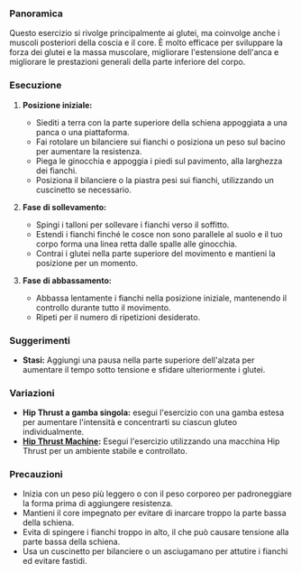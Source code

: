 ### Panoramica
Questo esercizio si rivolge principalmente ai glutei, ma coinvolge anche i muscoli posteriori della coscia e il core. È molto efficace per sviluppare la forza dei glutei e la massa muscolare, migliorare l'estensione dell'anca e migliorare le prestazioni generali della parte inferiore del corpo.

### Esecuzione
1. **Posizione iniziale:**
   - Siediti a terra con la parte superiore della schiena appoggiata a una panca o una piattaforma.
   - Fai rotolare un bilanciere sui fianchi o posiziona un peso sul bacino per aumentare la resistenza.
   - Piega le ginocchia e appoggia i piedi sul pavimento, alla larghezza dei fianchi.
   - Posiziona il bilanciere o la piastra pesi sui fianchi, utilizzando un cuscinetto se necessario.

2. **Fase di sollevamento:**
   - Spingi i talloni per sollevare i fianchi verso il soffitto.
   - Estendi i fianchi finché le cosce non sono parallele al suolo e il tuo corpo forma una linea retta dalle spalle alle ginocchia.
   - Contrai i glutei nella parte superiore del movimento e mantieni la posizione per un momento.

3. **Fase di abbassamento:**
   - Abbassa lentamente i fianchi nella posizione iniziale, mantenendo il controllo durante tutto il movimento.
   - Ripeti per il numero di ripetizioni desiderato.

### Suggerimenti
- **Stasi:** Aggiungi una pausa nella parte superiore dell'alzata per aumentare il tempo sotto tensione e sfidare ulteriormente i glutei.

### Variazioni
- **Hip Thrust a gamba singola:** esegui l'esercizio con una gamba estesa per aumentare l'intensità e concentrarti su ciascun gluteo individualmente.
- **[Hip Thrust Machine](exercise://library/library.hips.exercises.hipThrust):** Esegui l'esercizio utilizzando una macchina Hip Thrust per un ambiente stabile e controllato.

### Precauzioni
- Inizia con un peso più leggero o con il peso corporeo per padroneggiare la forma prima di aggiungere resistenza.
- Mantieni il core impegnato per evitare di inarcare troppo la parte bassa della schiena.
- Evita di spingere i fianchi troppo in alto, il che può causare tensione alla parte bassa della schiena.
- Usa un cuscinetto per bilanciere o un asciugamano per attutire i fianchi ed evitare fastidi.